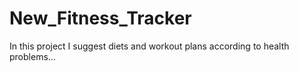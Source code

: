 # New_Fitness_Tracker
In this project I suggest diets and workout plans according to health problems...


